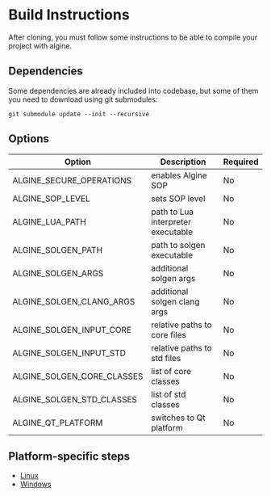 # Build Instructions

After cloning, you must follow some instructions to be able to compile your project with algine.

## Dependencies

Some dependencies are already included into codebase, but some of them you need to download using git submodules:

`git submodule update --init --recursive`

## Options

| Option                      | Description                           | Required  |
|-----------------------------|---------------------------------------|-----------|
| ALGINE_SECURE_OPERATIONS    | enables Algine SOP                    | No        |
| ALGINE_SOP_LEVEL            | sets SOP level                        | No        |
| ALGINE_LUA_PATH             | path to Lua interpreter executable    | No        |
| ALGINE_SOLGEN_PATH          | path to solgen executable             | No        |
| ALGINE_SOLGEN_ARGS          | additional solgen args                | No        |
| ALGINE_SOLGEN_CLANG_ARGS    | additional solgen clang args          | No        |
| ALGINE_SOLGEN_INPUT_CORE    | relative paths to core files          | No        |
| ALGINE_SOLGEN_INPUT_STD     | relative paths to std files           | No        |
| ALGINE_SOLGEN_CORE_CLASSES  | list of core classes                  | No        |
| ALGINE_SOLGEN_STD_CLASSES   | list of std classes                   | No        |
| ALGINE_QT_PLATFORM          | switches to Qt platform               | No        |

## Platform-specific steps

* [Linux](Linux.md)
* [Windows](Windows.md)
